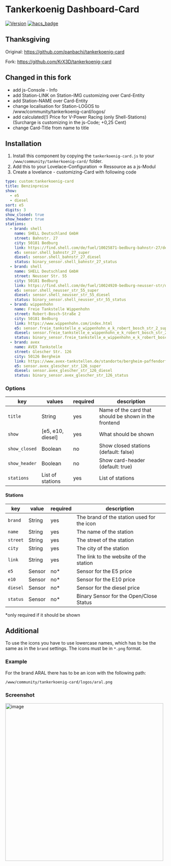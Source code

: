 ﻿# Tankerkoenig Dashboard-Card

[![Version](https://img.shields.io/badge/version-1.2.0-green.svg?style=for-the-badge)](#) [![hacs_badge](https://img.shields.io/badge/HACS-Default-41BDF5.svg?style=for-the-badge)](https://github.com/hacs/integration)


## Thanksgiving
Original: https://github.com/panbachi/tankerkoenig-card

Fork:     https://github.com/KrX3D/tankerkoenig-card

## Changed in this fork
- add js-Console - Info 
- add Station-LINK on Station-IMG customizing over Card-Entity
- add Station-NAME over Card-Entity
- change localisation for Station-LOGOS to /www/community/tankerkoenig-card/logos/
- add calculated(!) Price for V-Power Racing (only Shell-Stations) (Surcharge is customizing in the js-Code; +0,25 Cent)
- change Card-Title from name to title

## Installation
1. Install this component by copying the `tankerkoenig-card.js` to your `/www/community/tankerkoenig-card/` folder.
2. Add this to your Lovelace-Configuration -> Ressource as a js-Modul
3. Create a lovelance - customizing-Card with following code

```yaml
type: custom:tankerkoenig-card
title: Benzinpreise
show:
  - e5
  - diesel
sort: e5
digits: 3
show_closed: true
show_header: true
stations:
  - brand: shell
    name: SHELL Deutschland GmbH
    street: Bahnstr. 27
    city: 50181 Bedburg
    link: https://find.shell.com/de/fuel/10025871-bedburg-bahnstr-27/de_DE
    e5: sensor.shell_bahnstr_27_super
    diesel: sensor.shell_bahnstr_27_diesel
    status: binary_sensor.shell_bahnstr_27_status
  - brand: shell
    name: SHELL Deutschland GmbH
    street: Neusser Str. 55
    city: 50181 Bedburg
    link: https://find.shell.com/de/fuel/10024920-bedburg-neusser-str/de_DE
    e5: sensor.shell_neusser_str_55_super
    diesel: sensor.shell_neusser_str_55_diesel
    status: binary_sensor.shell_neusser_str_55_status
  - brand: wippenhohn
    name: Freie Tankstelle Wippenhohn
    street: Robert-Bosch-Straße 2
    city: 50181 Bedburg
    link: https://www.wippenhohn.com/index.html
    e5: sensor.freie_tankstelle_e_wippenhohn_e_k_robert_bosch_str_2_super
    diesel: sensor.freie_tankstelle_e_wippenhohn_e_k_robert_bosch_str_2_diesel
    status: binary_sensor.freie_tankstelle_e_wippenhohn_e_k_robert_bosch_str_2_status
  - brand: avex
    name: AVEX Tankstelle
    street: Glescher Str. 126
    city: 50126 Bergheim
    link: https://www.avex-tankstellen.de/standorte/bergheim-paffendorf/
    e5: sensor.avex_glescher_str_126_super
    diesel: sensor.avex_glescher_str_126_diesel
    status: binary_sensor.avex_glescher_str_126_status

```

### Options
| key           | values            | required | description
|---------------|-------------------|----------|---
| `title`        | String            | yes      | Name of the card that should be shown in the frontend
| `show`        | [e5, e10, diesel] | yes      | What should be shown
| `show_closed` | Boolean           | no       | Show closed stations (default: false)
| `show_header` | Boolean           | no       | Show card-header (default: true)
| `stations`    | List of stations  | yes      | List of stations

#### Stations
| key      | value  | required | description
|----------|--------|----------|---
| `brand`  | String | yes      | The brand of the station used for the icon
| `name`   | String | yes      | The name of the station
| `street` | String | yes      | The street of the station
| `city`   | String | yes      | The city of the station
| `link`   | String | yes      | The link to the website of the station
| `e5`     | Sensor | no*      | Sensor for the E5 price
| `e10`    | Sensor | no*      | Sensor for the E10 price
| `diesel` | Sensor | no*      | Sensor for the diesel price
| `status` | Sensor | no*      | Binary Sensor for the Open/Close Status

*only required if it should be shown

## Additional
To use the icons you have to use lowercase names, which has to be the same as in the `brand` settings. The icons must be in `*.png` format.

### Example
For the brand ARAL there has to be an icon with the following path:

`/www/community/tankerkoenig-card/logos/aral.png`

### Screenshot
<img width="496" alt="image" src="https://user-images.githubusercontent.com/97361636/156403353-a7e4051c-aee0-4079-b60e-e2d5e1b9bd26.png">
